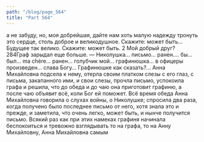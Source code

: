 ```yaml
---
path: "/blog/page_564"
title: "Part 564"
---
```


а не забуду, но, моя добрейшая, дайте нам хоть малую надежду тронуть это сердце, столь доброе и великодушное. Скажите: может быть... Будущее так велико. Скажите: может быть.
2 Мой добрый друг?
284Граф зарыдал еще больше.
— Николушка... письмо... ранен.... бы... был... ma chère... ранен... голубчик мой... графинюшка... в офицеры произведен... слава Богу... Графинюшке как сказать?...
Анна Михайловна подсела к нему, отерла своим платком слезы с его глаз, с письма, закапанного ими, и свои слезы, прочла письмо, успокоила графа и решила, что до обеда и до чаю она приготовит графиню, а после чаю объявит всё, коли Бог ей поможет.
Всё время обеда Анна Михайловна говорила о слухах войны, о Николушке; спросила два раза, когда получено было последнее письмо от него, хотя знала это и прежде, и заметила, что очень легко, может быть, и нынче получится письмо. Всякий раз как при этих намеках графиня начинала беспокоиться и тревожно взглядывать то на графа, то на Анну Михайловну, Анна Михайловна самым 
